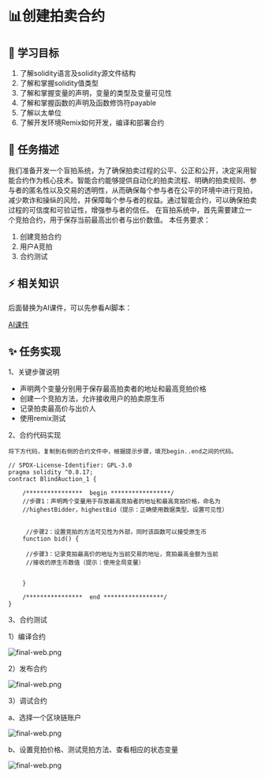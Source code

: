 # 📊创建拍卖合约

## **🚧 学习目标**

1. 了解solidity语言及solidity源文件结构
2. 了解和掌握solidity值类型
3. 了解和掌握变量的声明，变量的类型及变量可见性
4. 了解和掌握函数的声明及函数修饰符payable
5. 了解以太单位
6. 了解开发环境Remix如何开发，编译和部署合约

## **💚 任务描述**

我们准备开发一个盲拍系统，为了确保拍卖过程的公平、公正和公开，决定采用智能合约作为核心技术。智能合约能够提供自动化的拍卖流程、明确的拍卖规则、参与者的匿名性以及交易的透明性，从而确保每个参与者在公平的环境中进行竞拍，减少欺诈和操纵的风险，并保障每个参与者的权益。通过智能合约，可以确保拍卖过程的可信度和可验证性，增强参与者的信任。
 在盲拍系统中，首先需要建立一个竞拍合约，用于保存当前最高出价者与出价数值。
本任务要求：

1. 创建竞拍合约
2. 用户A竞拍
3. 合约测试

## **⚡ 相关知识**

 后面替换为AI课件，可以先参看AI脚本：

<a href="https://docs.qq.com/sheet/DUUhnakNjSkZWWkt0?tab=ji2ydj" target="_blank">AI课件</a>

## **✨ 任务实现**

1、关键步骤说明

* 声明两个变量分别用于保存最高拍卖者的地址和最高竞拍价格
* 创建一个竞拍方法，允许接收用户的拍卖原生币
* 记录拍卖最高价与出价人
* 使用remix测试

2、合约代码实现

    将下方代码，复制到右侧的合约文件中，根据提示步骤，填充begin..end之间的代码。

```solidity
// SPDX-License-Identifier: GPL-3.0
pragma solidity ^0.8.17;
contract BlindAuction_1 {   

    /****************  begin *****************/
    //步骤1：声明两个变量用于存放最高竞拍者的地址和最高竞拍价格，命名为
    //highestBidder，highestBid（提示：正确使用数据类型、设置可见性）
   

     //步骤2：设置竞拍的方法可见性为外部，同时该函数可以接受原生币  
    function bid() {

     //步骤3：记录竞拍最高价的地址为当前交易的地址，竞拍最高金额为当前
     //接收的原生币数值（提示：使用全局变量）


    }

    /****************  end *****************/
} 
```

3、合约测试

1）编译合约

![final-web.png](https://i.postimg.cc/g0n4jmRm/1.png)

2）发布合约

![final-web.png](https://i.postimg.cc/TYb6LvVj/2.png)

3）调试合约

a、选择一个区块链账户

![final-web.png](https://i.postimg.cc/8C6KwTCw/3.png)

b、设置竞拍价格、测试竞拍方法、查看相应的状态变量

![final-web.png](https://i.postimg.cc/4Np6xw3L/4.png)
